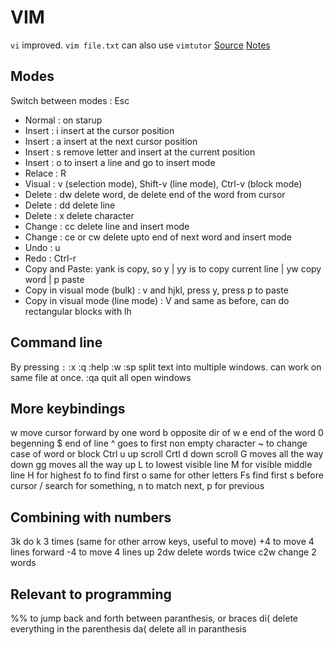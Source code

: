 # VIM
`vi` improved.
`vim file.txt`
can also use `vimtutor`
[Source](https://www.youtube.com/watch?v=a6Q8Na575qc)
[Notes](https://missing.csail.mit.edu/2020/editors/)

## Modes
Switch between modes : Esc 
* Normal : on starup
* Insert : i insert at the cursor position
* Insert : a insert at the next cursor position
* Insert : s remove letter and insert at the current position
* Insert : o to insert a line and go to insert mode
* Relace : R
* Visual : v (selection mode), Shift-v (line mode), Ctrl-v (block mode)
* Delete : dw delete word, de delete end of the word from cursor
* Delete : dd delete line
* Delete : x delete character
* Change : cc delete line and insert mode
* Change : ce or cw delete upto end of next word and insert mode  
* Undo : u
* Redo : Ctrl-r
* Copy and Paste: yank is copy, so y | yy is to copy current line | yw copy word | p paste  
* Copy in visual mode (bulk) : v and hjkl, press y, press p to paste 
* Copy in visual mode (line mode) : V and same as before, can do rectangular blocks with lh

## Command line
By pressing `:`
:x
:q
:help :w
:sp split text into multiple windows. can work on same file at once. 
:qa quit all open windows

## More keybindings

w move cursor forward by one word
b opposite dir of w
e end of the word
0 begenning
$ end of line
^ goes to first non empty character
~ to change case of word or block
Ctrl u up scroll
Crtl d down scroll
G moves all the way down
gg moves all the way up
L to lowest visible line
M for visible middle line
H for highest 
fo to find first o same for other letters
Fs find first s before cursor
/ search for something, n to match next, p for previous

## Combining with numbers

3k do k 3 times (same for other arrow keys, useful to move)
+4 to move 4 lines forward
-4 to move 4 lines up
2dw delete words twice
c2w change 2 words

## Relevant to programming

%% to jump back and forth between paranthesis, or braces
di( delete everything in the parenthesis
da( delete all in paranthesis

